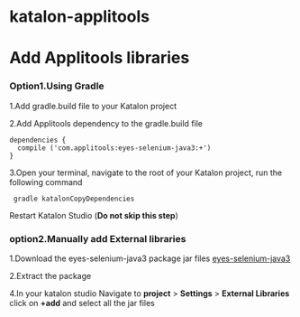 # katalon-applitools 

# Add Applitools libraries


### Option1.Using Gradle

1.Add gradle.build file to your Katalon project

2.Add Applitools dependency to the gradle.build file 

```
dependencies {
  compile ('com.applitools:eyes-selenium-java3:+')
}
```
3.Open your terminal, navigate to the root of your Katalon project, run the following command
```
 gradle katalonCopyDependencies
````
Restart Katalon Studio (**Do not skip this step**)

### option2.Manually add External libraries

1.Download the eyes-selenium-java3 package jar files [eyes-selenium-java3](https://bintray.com/applitools/Java3/eyes-selenium-java3)

2.Extract the package

4.In your katalon studio Navigate to **project** > **Settings** > **External Libraries** click on **+add** and select all the jar files
